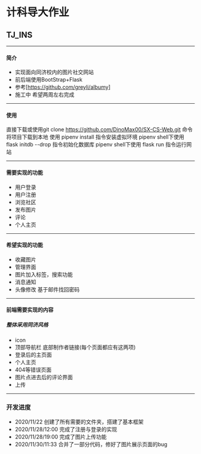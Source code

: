 # 计科导大作业
## TJ_INS
---
#### 简介
* 实现面向同济校内的图片社交网站
* 前后端使用BootStrap+Flask
* 参考[https://github.com/greyli/albumy]
* 施工中 希望两周左右完成

---
#### 使用
直接下载或使用git clone https://github.com/DinoMax00/SX-CS-Web.git 命令将项目下载到本地
使用 pipenv install 指令安装虚拟环境
pipenv shell下使用 flask initdb --drop 指令初始化数据库
pipenv shell下使用 flask run 指令运行网站

---
#### 需要实现的功能
* 用户登录
* 用户注册
* 浏览社区
* 发布图片
* 评论
* 个人主页
---
#### 希望实现的功能
* 收藏图片
* 管理界面
* 图片加入标签，搜索功能
* 消息通知
* 头像修改 基于邮件找回密码
---
#### 前端需要实现的内容
##### 整体采用同济风格
* icon
* 顶部导航栏 底部制作者链接(每个页面都应有这两项)
* 登录后的主页面
* 个人主页
* 404等错误页面
* 图片点进去后的评论界面
* 上传
--- 
### 开发进度
* 2020/11/22 创建了所有需要的文件夹，搭建了基本框架
* 2020/11/28/12:00 完成了注册与登录的实现
* 2020/11/28/19:00 完成了图片上传功能
* 2020/11/30/11:33 合并了一部分代码，修好了图片展示页面的bug
